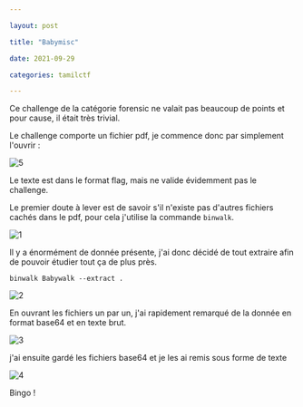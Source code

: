 ```yaml
---

layout: post

title: "Babymisc"

date: 2021-09-29

categories: tamilctf

---
```


Ce challenge de la catégorie forensic ne valait pas beaucoup de points et pour cause, il était très trivial.

Le challenge comporte un fichier pdf, je commence donc par simplement l'ouvrir :

![5](https://user-images.githubusercontent.com/16634117/135305063-c6681b01-b8b4-42d8-b7bb-f76e6f56552e.png)

Le texte est dans le format flag, mais ne valide évidemment pas le challenge.

Le premier doute à lever est de savoir s'il n'existe pas d'autres fichiers cachés dans le pdf, pour cela j'utilise la commande `binwalk`.

![1](https://user-images.githubusercontent.com/16634117/135305495-b4310d9b-c29d-4580-8ec5-ad3a83b50db7.png)

Il y a énormément de donnée présente, j'ai donc décidé de tout extraire afin de pouvoir étudier tout ça de plus près.

`binwalk Babywalk --extract .`

![2](https://user-images.githubusercontent.com/16634117/135306382-70c55f9c-d91e-4418-9953-49b0aa38964c.png)

En ouvrant les fichiers un par un, j'ai rapidement remarqué de la donnée en format base64 et en texte brut.

![3](https://user-images.githubusercontent.com/16634117/135306463-ef911f72-52d7-4e7c-a7a6-b583c29c2770.png)

j'ai ensuite gardé les fichiers base64 et je les ai remis sous forme de texte

![4](https://user-images.githubusercontent.com/16634117/135306590-9ac76116-bccd-43db-8be8-e4d3780cbf36.png)

Bingo !
